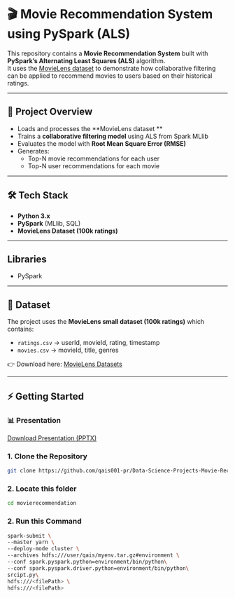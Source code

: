 # 🎬 Movie Recommendation System using PySpark (ALS)

This repository contains a **Movie Recommendation System** built with **PySpark’s Alternating Least Squares (ALS)** algorithm.  
It uses the [MovieLens dataset](https://www.kaggle.com/datasets/aigamer/movie-lens-dataset) to demonstrate how collaborative filtering can be applied to recommend movies to users based on their historical ratings.

---

## 📌 Project Overview
- Loads and processes the **MovieLens dataset **
- Trains a **collaborative filtering model** using ALS from Spark MLlib  
- Evaluates the model with **Root Mean Square Error (RMSE)**  
- Generates:
  - Top-N movie recommendations for each user  
  - Top-N user recommendations for each movie  

---

## 🛠️ Tech Stack
- **Python 3.x**  
- **PySpark** (MLlib, SQL)  
- **MovieLens Dataset (100k ratings)**  

---
## Libraries 
- PySpark
---
## 📂 Dataset
The project uses the **MovieLens small dataset (100k ratings)** which contains:  

- `ratings.csv` → userId, movieId, rating, timestamp  
- `movies.csv` → movieId, title, genres  

👉 Download here: [MovieLens Datasets](https://www.kaggle.com/datasets/aigamer/movie-lens-dataset)

---

## ⚡ Getting Started
### 📊 Presentation
[Download Presentation (PPTX) ](docs/slides.pptx)
### 1. Clone the Repository
```bash
git clone https://github.com/qais001-pr/Data-Science-Projects-Movie-Recommendation-System.git
```
### 2. Locate this folder
```bash
cd movierecommendation
```
### 2. Run this Command

```bash
spark-submit \
--master yarn \
--deploy-mode cluster \
--archives hdfs:///user/qais/myenv.tar.gz#environment \
--conf spark.pyspark.python=environment/bin/python\
--conf spark.pyspark.driver.python=environment/bin/python\
srcipt.py\
hdfs:///<filePath> \
hdfs:///<filePath>
```
